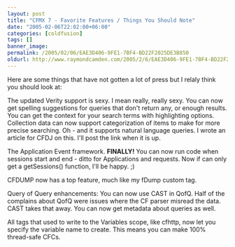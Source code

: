 ```yaml
---
layout: post
title: "CFMX 7 - Favorite Features / Things You Should Note"
date: "2005-02-06T22:02:00+06:00"
categories: [coldfusion]
tags: []
banner_image: 
permalink: /2005/02/06/EAE3D406-9FE1-7BF4-BD22F2025DE3B850
oldurl: http://www.raymondcamden.com/2005/2/6/EAE3D406-9FE1-7BF4-BD22F2025DE3B850
---
```


Here are some things that have not gotten a lot of press but I relaly think you should look at:

The updated Verity support is sexy. I mean really, really sexy. You can now get spelling suggestions for queries that don't return any, or enough results. You can get the context for your search terms with highlighting options. Collection data can now support categorization of items to make for more precise searching. Oh - and it supports natural language queries. I wrote an article for CFDJ on this. I'll post the link when it is up.

The Application Event framework. <b>FINALLY!</b> You can now run code when sessions start and end - ditto for Applications and requests. Now if can only get a getSessions() function, I'll be happy. ;)

CFDUMP now has a top feature, much like my fDump custom tag. 

Query of Query enhancements: You can now use CAST in QofQ. Half of the complains about QofQ were issues where the CF parser misread the data. CAST takes that away. You can now get metadata about queries as well. 

All tags that used to write to the Variables scope, like cfhttp, now let you specify the variable name to create. This means you can make 100% thread-safe CFCs.